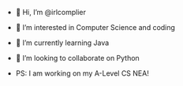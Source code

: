 - 👋 Hi, I’m @irlcomplier
- 👀 I’m interested in Computer Science and coding
- 🌱 I’m currently learning Java
- 💞️ I’m looking to collaborate on Python

- PS: I am working on my A-Level CS NEA!
